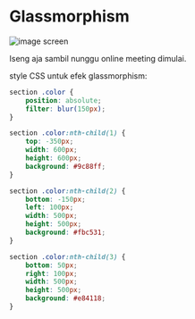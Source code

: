 # Glassmorphism

![image screen](https://user-images.githubusercontent.com/3937792/105679223-ba0df080-5f20-11eb-843c-7bb2385c6fcc.png)

Iseng aja sambil nunggu online meeting dimulai.

style CSS untuk efek glassmorphism:

```css
section .color {
    position: absolute;
    filter: blur(150px);
}

section .color:nth-child(1) {
    top: -350px;
    width: 600px;
    height: 600px;
    background: #9c88ff;
}

section .color:nth-child(2) {
    bottom: -150px;
    left: 100px;
    width: 500px;
    height: 500px;
    background: #fbc531;
}

section .color:nth-child(3) {
    bottom: 50px;
    right: 100px;
    width: 500px;
    height: 500px;
    background: #e84118;
}
```

